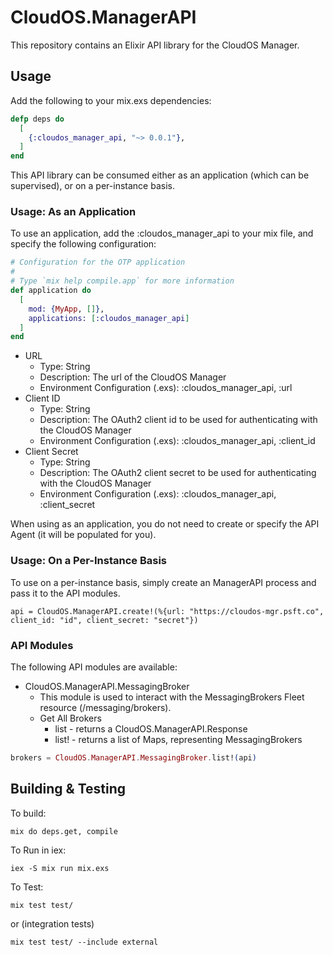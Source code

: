 # CloudOS.ManagerAPI

This repository contains an Elixir API library for the CloudOS Manager.

## Usage
Add the following to your mix.exs dependencies:

```elixir
defp deps do
  [
    {:cloudos_manager_api, "~> 0.0.1"},
  ]
end
```

This API library can be consumed either as an application (which can be supervised), or on a per-instance basis. 

### Usage:  As an Application
To use an application, add  the :cloudos_manager_api to your mix file, and specify the following configuration:

```elixir
# Configuration for the OTP application
#
# Type `mix help compile.app` for more information
def application do
  [
    mod: {MyApp, []},
    applications: [:cloudos_manager_api]
  ]
end
```

* URL
  * Type: String
  * Description: The url of the CloudOS Manager
  * Environment Configuration (.exs): :cloudos_manager_api, :url
* Client ID
  * Type: String
  * Description: The OAuth2 client id to be used for authenticating with the CloudOS Manager
  * Environment Configuration (.exs): :cloudos_manager_api, :client_id
* Client Secret
  * Type: String
  * Description: The OAuth2 client secret to be used for authenticating with the CloudOS Manager
  * Environment Configuration (.exs): :cloudos_manager_api, :client_secret

When using as an application, you do not need to create or specify the API Agent (it will be populated for you).

### Usage:  On a Per-Instance Basis
To use on a per-instance basis, simply create an ManagerAPI process and pass it to the API modules. 

```iex
api = CloudOS.ManagerAPI.create!(%{url: "https://cloudos-mgr.psft.co", client_id: "id", client_secret: "secret"})
```

### API Modules
The following API modules are available:

* CloudOS.ManagerAPI.MessagingBroker
  * This module is used to interact with the MessagingBrokers Fleet resource (/messaging/brokers).
  * Get All Brokers
  	* list - returns a CloudOS.ManagerAPI.Response
  	* list! - returns a list of Maps, representing MessagingBrokers
  	
```elixir
brokers = CloudOS.ManagerAPI.MessagingBroker.list!(api)
```

## Building & Testing

To build:

```iex
mix do deps.get, compile
```

To Run in iex:
```iex
iex -S mix run mix.exs
```

To Test:
```
mix test test/
```

or (integration tests)
```
mix test test/ --include external
```